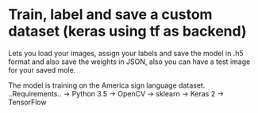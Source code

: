 # Train, label and save a custom dataset (keras using tf as backend)
Lets you load your images, assign your labels and save the model in .h5 format and also save the weights in JSON, also you can have a test image for your saved mole.

The model is training on the America sign language dataset.
..Requirements..
-> Python 3.5
-> OpenCV
-> sklearn
-> Keras 2
-> TensorFlow
